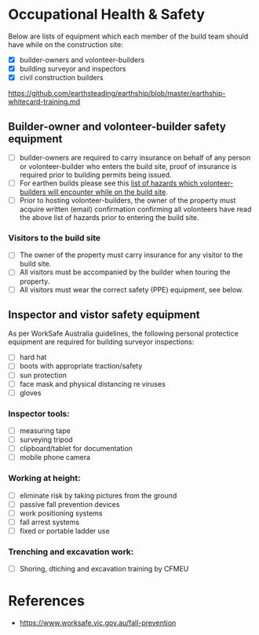 # Occupational Health & Safety
Below are lists of equipment which each member of the build team should have while on the construction site:
  - [x] builder-owners and volonteer-builders
  - [x] building surveyor and inspectors
  - [x] civil construction builders

https://github.com/earthsteading/earthship/blob/master/earthship-whitecard-training.md

## Builder-owner and volonteer-builder safety equipment
  - [ ] builder-owners are required to carry insurance on behalf of any person or volonteer-builder who enters the build site, proof of insurance is required prior to building permits being issued.
  - [ ] For earthen builds please see this [list of hazards which volonteer-builders will encounter while on the build site](https://github.com/earthsteading/earthship/blob/master/earthship-whitecard-training.md).
  - [ ] Prior to hosting volonteer-builders, the owner of the property must acquire written (email) confirmation confirming all volonteers have read the above list of hazards prior to entering the build site.

### Visitors to the build site
 - [ ] The owner of the property must carry insurance for any visitor to the build site.
 - [ ] All visitors must be accompanied by the builder when touring the property.
 - [ ] All visitors must wear the correct safety (PPE) equipment, see below.

## Inspector and vistor safety equipment
As per WorkSafe Australia guidelines, the following personal protectice equipment are required for building surveyor inspections:
 - [ ] hard hat
 - [ ] boots with appropriate traction/safety
 - [ ] sun protection
 - [ ] face mask and physical distancing re viruses
 - [ ] gloves

### Inspector tools:
 - [ ] measuring tape
 - [ ] surveying tripod
 - [ ] clipboard/tablet for documentation
 - [ ] mobile phone camera

### Working at height:
  - [ ] eliminate risk by taking pictures from the ground
  - [ ] passive fall prevention devices
  - [ ] work positioning systems
  - [ ] fall arrest systems
  - [ ] fixed or portable ladder use

### Trenching and excavation work:
  - [ ] Shoring, dtiching and excavation training by CFMEU

# References
 - https://www.worksafe.vic.gov.au/fall-prevention
